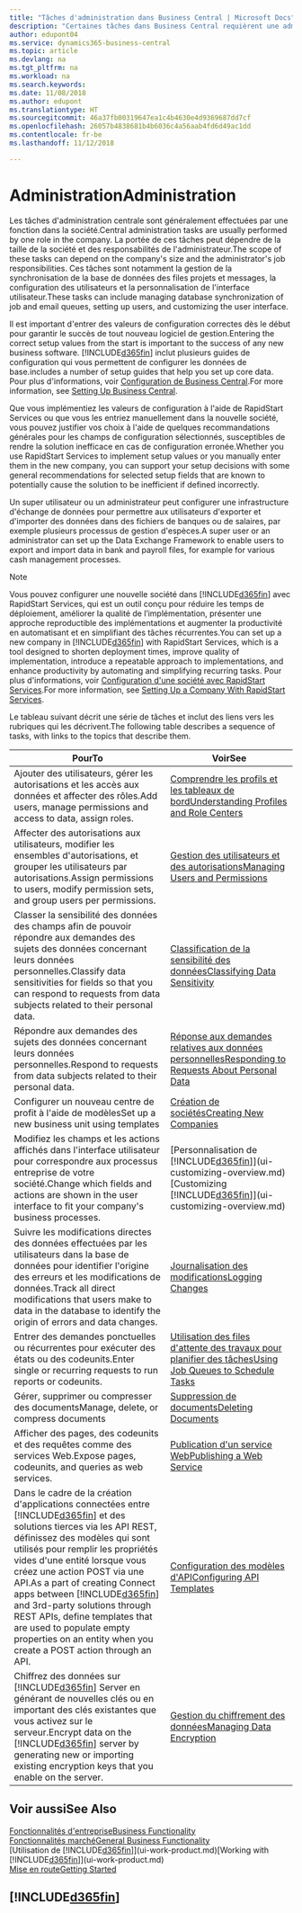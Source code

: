 ```yaml
---
title: "Tâches d'administration dans Business Central | Microsoft Docs"
description: "Certaines tâches dans Business Central requièrent une administration centrale et une configuration. Découvrez quelles sont ces tâches et ce que vous devez faire."
author: edupont04
ms.service: dynamics365-business-central
ms.topic: article
ms.devlang: na
ms.tgt_pltfrm: na
ms.workload: na
ms.search.keywords: 
ms.date: 11/08/2018
ms.author: edupont
ms.translationtype: HT
ms.sourcegitcommit: 46a37fb00319647ea1c4b4630e4d9369687dd7cf
ms.openlocfilehash: 26057b4838681b4b6036c4a56aab4fd6d49ac1dd
ms.contentlocale: fr-be
ms.lasthandoff: 11/12/2018

---
```

# <a name="administration"></a><span data-ttu-id="4d921-104">Administration</span><span class="sxs-lookup"><span data-stu-id="4d921-104">Administration</span></span>
<span data-ttu-id="4d921-105">Les tâches d'administration centrale sont généralement effectuées par une fonction dans la société.</span><span class="sxs-lookup"><span data-stu-id="4d921-105">Central administration tasks are usually performed by one role in the company.</span></span> <span data-ttu-id="4d921-106">La portée de ces tâches peut dépendre de la taille de la société et des responsabilités de l'administrateur.</span><span class="sxs-lookup"><span data-stu-id="4d921-106">The scope of these tasks can depend on the company's size and the administrator's job responsibilities.</span></span> <span data-ttu-id="4d921-107">Ces tâches sont notamment la gestion de la synchronisation de la base de données des files projets et messages, la configuration des utilisateurs et la personnalisation de l'interface utilisateur.</span><span class="sxs-lookup"><span data-stu-id="4d921-107">These tasks can include managing database synchronization of job and email queues, setting up users, and customizing the user interface.</span></span>  

<span data-ttu-id="4d921-108">Il est important d'entrer des valeurs de configuration correctes dès le début pour garantir le succès de tout nouveau logiciel de gestion.</span><span class="sxs-lookup"><span data-stu-id="4d921-108">Entering the correct setup values from the start is important to the success of any new business software.</span></span> [!INCLUDE[d365fin](includes/d365fin_md.md)] <span data-ttu-id="4d921-109">inclut plusieurs guides de configuration qui vous permettent de configurer les données de base.</span><span class="sxs-lookup"><span data-stu-id="4d921-109">includes a number of setup guides that help you set up core data.</span></span> <span data-ttu-id="4d921-110">Pour plus d'informations, voir [Configuration de Business Central](setup.md).</span><span class="sxs-lookup"><span data-stu-id="4d921-110">For more information, see [Setting Up Business Central](setup.md).</span></span>

<span data-ttu-id="4d921-111">Que vous implémentiez les valeurs de configuration à l'aide de RapidStart Services ou que vous les entriez manuellement dans la nouvelle société, vous pouvez justifier vos choix à l'aide de quelques recommandations générales pour les champs de configuration sélectionnés, susceptibles de rendre la solution inefficace en cas de configuration erronée.</span><span class="sxs-lookup"><span data-stu-id="4d921-111">Whether you use RapidStart Services to implement setup values or you manually enter them in the new company, you can support your setup decisions with some general recommendations for selected setup fields that are known to potentially cause the solution to be inefficient if defined incorrectly.</span></span>  

<span data-ttu-id="4d921-112">Un super utilisateur ou un administrateur peut configurer une infrastructure d'échange de données pour permettre aux utilisateurs d'exporter et d'importer des données dans des fichiers de banques ou de salaires, par exemple plusieurs processus de gestion d'espèces.</span><span class="sxs-lookup"><span data-stu-id="4d921-112">A super user or an administrator can set up the Data Exchange Framework to enable users to export and import data in bank and payroll files, for example for various cash management processes.</span></span>

> [!NOTE]
> <span data-ttu-id="4d921-113">Vous pouvez configurer une nouvelle société dans [!INCLUDE[d365fin](includes/d365fin_md.md)] avec RapidStart Services, qui est un outil conçu pour réduire les temps de déploiement, améliorer la qualité de l’implémentation, présenter une approche reproductible des implémentations et augmenter la productivité en automatisant et en simplifiant des tâches récurrentes.</span><span class="sxs-lookup"><span data-stu-id="4d921-113">You can set up a new company in [!INCLUDE[d365fin](includes/d365fin_md.md)] with RapidStart Services, which is a tool designed to shorten deployment times, improve quality of implementation, introduce a repeatable approach to implementations, and enhance productivity by automating and simplifying recurring tasks.</span></span> <span data-ttu-id="4d921-114">Pour plus d'informations, voir [Configuration d'une société avec RapidStart Services](admin-set-up-a-company-with-rapidstart.md).</span><span class="sxs-lookup"><span data-stu-id="4d921-114">For more information, see [Setting Up a Company With RapidStart Services](admin-set-up-a-company-with-rapidstart.md).</span></span>

<span data-ttu-id="4d921-115">Le tableau suivant décrit une série de tâches et inclut des liens vers les rubriques qui les décrivent.</span><span class="sxs-lookup"><span data-stu-id="4d921-115">The following table describes a sequence of tasks, with links to the topics that describe them.</span></span>   

|<span data-ttu-id="4d921-116">**Pour**</span><span class="sxs-lookup"><span data-stu-id="4d921-116">**To**</span></span>|<span data-ttu-id="4d921-117">**Voir**</span><span class="sxs-lookup"><span data-stu-id="4d921-117">**See**</span></span>|  
|------------|-------------|  
|<span data-ttu-id="4d921-118">Ajouter des utilisateurs, gérer les autorisations et les accès aux données et affecter des rôles.</span><span class="sxs-lookup"><span data-stu-id="4d921-118">Add users, manage permissions and access to data, assign roles.</span></span>|[<span data-ttu-id="4d921-119">Comprendre les profils et les tableaux de bord</span><span class="sxs-lookup"><span data-stu-id="4d921-119">Understanding Profiles and Role Centers</span></span>](admin-users-profiles-roles.md)|  
|<span data-ttu-id="4d921-120">Affecter des autorisations aux utilisateurs, modifier les ensembles d'autorisations, et grouper les utilisateurs par autorisations.</span><span class="sxs-lookup"><span data-stu-id="4d921-120">Assign permissions to users, modify permission sets, and group users per permissions.</span></span>|[<span data-ttu-id="4d921-121">Gestion des utilisateurs et des autorisations</span><span class="sxs-lookup"><span data-stu-id="4d921-121">Managing Users and Permissions</span></span>](ui-how-users-permissions.md)|
|<span data-ttu-id="4d921-122">Classer la sensibilité des données des champs afin de pouvoir répondre aux demandes des sujets des données concernant leurs données personnelles.</span><span class="sxs-lookup"><span data-stu-id="4d921-122">Classify data sensitivities for fields so that you can respond to requests from data subjects related to their personal data.</span></span>|[<span data-ttu-id="4d921-123">Classification de la sensibilité des données</span><span class="sxs-lookup"><span data-stu-id="4d921-123">Classifying Data Sensitivity</span></span>](admin-classifying-data-sensitivity.md)|
|<span data-ttu-id="4d921-124">Répondre aux demandes des sujets des données concernant leurs données personnelles.</span><span class="sxs-lookup"><span data-stu-id="4d921-124">Respond to requests from data subjects related to their personal data.</span></span>|[<span data-ttu-id="4d921-125">Réponse aux demandes relatives aux données personnelles</span><span class="sxs-lookup"><span data-stu-id="4d921-125">Responding to Requests About Personal Data</span></span>](admin-responding-to-requests-about-personal-data.md)|
|<span data-ttu-id="4d921-126">Configurer un nouveau centre de profit à l'aide de modèles</span><span class="sxs-lookup"><span data-stu-id="4d921-126">Set up a new business unit using templates</span></span>|[<span data-ttu-id="4d921-127">Création de sociétés</span><span class="sxs-lookup"><span data-stu-id="4d921-127">Creating New Companies</span></span>](about-new-company.md)|
|<span data-ttu-id="4d921-128">Modifiez les champs et les actions affichés dans l'interface utilisateur pour correspondre aux processus entreprise de votre société.</span><span class="sxs-lookup"><span data-stu-id="4d921-128">Change which fields and actions are shown in the user interface to fit your company's business processes.</span></span> |<span data-ttu-id="4d921-129">[Personnalisation de [!INCLUDE[d365fin](includes/d365fin_md.md)]](ui-customizing-overview.md)</span><span class="sxs-lookup"><span data-stu-id="4d921-129">[Customizing [!INCLUDE[d365fin](includes/d365fin_md.md)]](ui-customizing-overview.md)</span></span> |
|<span data-ttu-id="4d921-130">Suivre les modifications directes des données effectuées par les utilisateurs dans la base de données pour identifier l'origine des erreurs et les modifications de données.</span><span class="sxs-lookup"><span data-stu-id="4d921-130">Track all direct modifications that users make to data in the database to identify the origin of errors and data changes.</span></span>|[<span data-ttu-id="4d921-131">Journalisation des modifications</span><span class="sxs-lookup"><span data-stu-id="4d921-131">Logging Changes</span></span>](across-log-changes.md)|  
|<span data-ttu-id="4d921-132">Entrer des demandes ponctuelles ou récurrentes pour exécuter des états ou des codeunits.</span><span class="sxs-lookup"><span data-stu-id="4d921-132">Enter single or recurring requests to run reports or codeunits.</span></span>|[<span data-ttu-id="4d921-133">Utilisation des files d'attente des travaux pour planifier des tâches</span><span class="sxs-lookup"><span data-stu-id="4d921-133">Using Job Queues to Schedule Tasks</span></span>](admin-job-queues-schedule-tasks.md)|  
|<span data-ttu-id="4d921-134">Gérer, supprimer ou compresser des documents</span><span class="sxs-lookup"><span data-stu-id="4d921-134">Manage, delete, or compress documents</span></span>|[<span data-ttu-id="4d921-135">Suppression de documents</span><span class="sxs-lookup"><span data-stu-id="4d921-135">Deleting Documents</span></span>](admin-manage-documents.md)|  
|<span data-ttu-id="4d921-136">Afficher des pages, des codeunits et des requêtes comme des services Web.</span><span class="sxs-lookup"><span data-stu-id="4d921-136">Expose pages, codeunits, and queries as web services.</span></span>|[<span data-ttu-id="4d921-137">Publication d'un service Web</span><span class="sxs-lookup"><span data-stu-id="4d921-137">Publishing a Web Service</span></span>](across-how-publish-web-service.md)|
|<span data-ttu-id="4d921-138">Dans le cadre de la création d'applications connectées entre [!INCLUDE[d365fin](includes/d365fin_md.md)] et des solutions tierces via les API REST, définissez des modèles qui sont utilisés pour remplir les propriétés vides d'une entité lorsque vous créez une action POST via une API.</span><span class="sxs-lookup"><span data-stu-id="4d921-138">As a part of creating Connect apps between [!INCLUDE[d365fin](includes/d365fin_md.md)] and 3rd-party solutions through REST APIs, define templates that are used to populate empty properties on an entity when you create a POST action through an API.</span></span>|[<span data-ttu-id="4d921-139">Configuration des modèles d'API</span><span class="sxs-lookup"><span data-stu-id="4d921-139">Configuring API Templates</span></span>](admin-configuring-api-template.md)|
|<span data-ttu-id="4d921-140">Chiffrez des données sur [!INCLUDE[d365fin](includes/d365fin_md.md)] Server en générant de nouvelles clés ou en important des clés existantes que vous activez sur le serveur.</span><span class="sxs-lookup"><span data-stu-id="4d921-140">Encrypt data on the [!INCLUDE[d365fin](includes/d365fin_md.md)] server by generating new or importing existing encryption keys that you enable on the server.</span></span>|[<span data-ttu-id="4d921-141">Gestion du chiffrement des données</span><span class="sxs-lookup"><span data-stu-id="4d921-141">Managing Data Encryption</span></span>](admin-manage-data-encryption.md)|

## <a name="see-also"></a><span data-ttu-id="4d921-142">Voir aussi</span><span class="sxs-lookup"><span data-stu-id="4d921-142">See Also</span></span>
[<span data-ttu-id="4d921-143">Fonctionnalités d'entreprise</span><span class="sxs-lookup"><span data-stu-id="4d921-143">Business Functionality</span></span>](across-business-functionality.md)  
[<span data-ttu-id="4d921-144">Fonctionnalités marché</span><span class="sxs-lookup"><span data-stu-id="4d921-144">General Business Functionality</span></span>](ui-across-business-areas.md)  
<span data-ttu-id="4d921-145">[Utilisation de [!INCLUDE[d365fin](includes/d365fin_md.md)]](ui-work-product.md)</span><span class="sxs-lookup"><span data-stu-id="4d921-145">[Working with [!INCLUDE[d365fin](includes/d365fin_md.md)]](ui-work-product.md)</span></span>  
[<span data-ttu-id="4d921-146">Mise en route</span><span class="sxs-lookup"><span data-stu-id="4d921-146">Getting Started</span></span>](product-get-started.md)    

## [!INCLUDE[d365fin](includes/free_trial_md.md)]  

